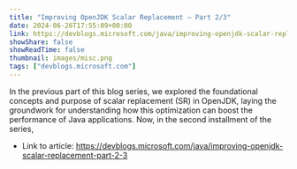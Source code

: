 ```yaml
---
title: "Improving OpenJDK Scalar Replacement – Part 2/3"
date: 2024-06-26T17:55:09+00:00
link: https://devblogs.microsoft.com/java/improving-openjdk-scalar-replacement-part-2-3
showShare: false
showReadTime: false
thumbnail: images/misc.png
tags: ["devblogs.microsoft.com"]
---
```

In the previous part of this blog series, we explored the foundational concepts and purpose of scalar replacement (SR) in OpenJDK, laying the groundwork for understanding how this optimization can boost the performance of Java applications. Now, in the second installment of the series,

- Link to article: https://devblogs.microsoft.com/java/improving-openjdk-scalar-replacement-part-2-3